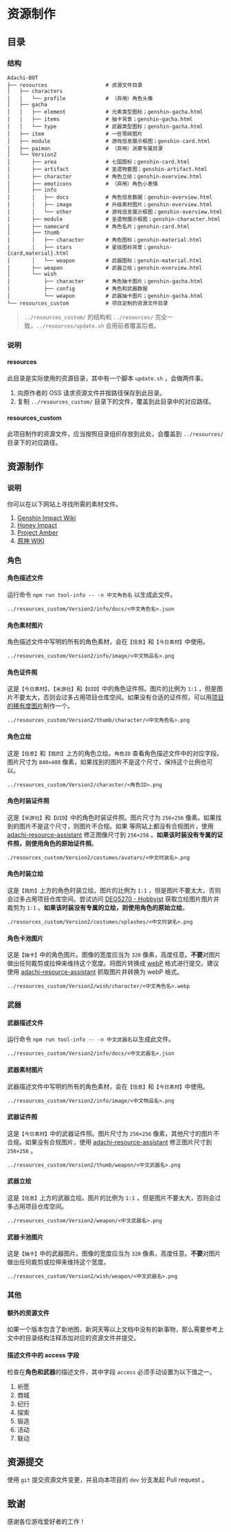 # 资源制作

## 目录

### 结构

```
Adachi-BOT
├── resources                   # 资源文件目录
│   ├── characters
│   │   └── profile             # （弃用）角色头像
│   ├── gacha
│   │   ├── element             # 元素类型图标；genshin-gacha.html
│   │   ├── items               # 抽卡背景；genshin-gacha.html
│   │   └── type                # 武器类型图标；genshin-gacha.html
│   ├── item                    # 一些零碎图片
│   ├── module                  # 游戏信息展示框图；genshin-card.html
│   ├── paimon                  # （弃用）派蒙专属目录
│   └── Version2
│       ├── area                # 七国图标；genshin-card.html
│       ├── artifact            # 圣遗物套图；genshin-artifact.html
│       ├── character           # 角色立绘；genshin-overview.html
│       ├── emoticons           # （弃用）角色小表情
│       ├── info
│       │   ├── docs            # 角色信息数据：genshin-overview.html
│       │   ├── image           # 升级素材图片；genshin-overview.html
│       │   └── other           # 游戏信息展示框图；genshin-overview.html
│       ├── module              # 圣遗物展示框图；genshin-character.html
│       ├── namecard            # 角色名片；genshin-card.html
│       ├── thumb
│       │   ├── character       # 角色图标；genshin-material.html
│       │   ├── stars           # 星级图标背景；genshin-{card,material}.html
│       │   └── weapon          # 武器图标；genshin-material.html
│       ├── weapon              # 武器立绘；genshin-overview.html
│       └── wish
│           ├── character       # 角色抽卡图片；genshin-gacha.html
│           ├── config          # 角色和武器数据
│           └── weapon          # 武器抽卡图片；genshin-gacha.html
└── resources_custom            # 项目定制的资源文件目录
```

> `../resources_custom/` 的结构和 `../resources/` 完全一致，`../resources/update.sh` 会用前者覆盖后者。

### 说明

#### resources

此目录是实际使用的资源目录，其中有一个脚本 `update.sh` ，会做两件事。

1. 向原作者的 OSS 请求资源文件并按路径保存到此目录。
2. 复制 `../resources_custom/` 目录下的文件，覆盖到此目录中的对应路径。

#### resources_custom

此项目制作的资源文件，应当按照目录组织存放到此处，会覆盖到 `../resources/` 目录下的对应路径。

## 资源制作

### 说明

你可以在以下网站上寻找所需的素材文件。

1. [Genshin Impact Wiki](https://genshin-impact.fandom.com/wiki/Genshin_Impact_Wiki)
2. [Honey Impact](https://genshin.honeyhunterworld.com/?lang=CN)
3. [Project Amber](https://ambr.top/chs)
4. [原神 WIKI](https://wiki.biligame.com/ys/%E9%A6%96%E9%A1%B5)

### 角色

#### 角色描述文件

运行命令 `npm run tool-info -- -n 中文角色名` 以生成此文件。

```
../resources_custom/Version2/info/docs/<中文角色名>.json
```

#### 角色素材图片

角色描述文件中写明的所有的角色素材，会在`【信息】`和`【今日素材】`中使用。

```
../resources_custom/Version2/info/image/<中文物品名>.png
```

#### 角色证件照

这是`【今日素材】`、`【米游社】`和`【UID】`中的角色证件照。图片的比例为 `1:1` ，但是图片不要太大，否则会过多占用项目仓库空间。如果没有合适的证件照，可以用[项目的稀有度图片](../resources/Version2/thumb/stars)制作一个。

```
../resources_custom/Version2/thumb/character/<中文角色名>.png
```

#### 角色立绘

这是`【信息】`和`【我的】`上方的角色立绘。`角色ID` 查看角色描述文件中的对应字段。图片尺寸为 `840×400` 像素，如果找到的图片不是这个尺寸，保持这个比例也可以。

```
../resources_custom/Version2/character/<角色ID>.png
```

#### 角色时装证件照

这是`【米游社】`和`【UID】`中的角色时装证件照。图片尺寸为 `256×256` 像素。如果找到的图片不是这个尺寸，则图片不合规。如果 等网站上都没有合规图片，使用 [adachi-resource-assistant](https://github.com/Mark9804/adachi-resource-assistant) 修正图像尺寸到 `256×256` 。**如果该时装没有专属的证件照，则使用角色的原始证件照**。

```
./resources_custom/Version2/costumes/avatars/<中文时装名>.png
```

#### 角色时装立绘

这是`【我的】`上方的角色时装立绘。图片的比例为 `1:1` ，但是图片不要太大，否则会过多占用项目仓库空间。尝试访问 [DEG5270 - Hobbyist](https://www.deviantart.com/deg5270/gallery/69268298/transparent-render) 获取立绘图片图片并裁剪为 `1:1` 。**如果该时装没有专属的立绘，则使用角色的原始立绘**。

```
./resources_custom/Version2/costumes/splashes/<中文时装名>.png
```

#### 角色卡池图片

这是`【抽卡】`中的角色图片。图像的宽度应当为 `320` 像素，高度任意。**不要**对图片做出任何裁剪或拉伸来维持这个宽度。将图片转换成 [webP](https://developers.google.com/speed/webp/docs/cwebp) 格式进行提交。建议使用 [adachi-resource-assistant](https://github.com/Mark9804/adachi-resource-assistant) 抓取图片并转换为 webP 格式。

```
../resources_custom/Version2/wish/character/<中文角色名>.webp
```

### 武器

#### 武器描述文件

运行命令 `npm run tool-info -- -n 中文武器名`以生成此文件。

```
../resources_custom/Version2/info/docs/<中文武器名>.json
```

#### 武器素材图片

武器描述文件中写明的所有的角色素材，会在`【信息】`和`【今日素材】`中使用。

```
../resources_custom/Version2/info/image/<中文物品名>.png
```

#### 武器证件照

这是`【今日素材】`中的武器证件照。图片尺寸为 `256×256` 像素，其他尺寸的图片不合规。如果没有合规图片，使用 [adachi-resource-assistant](https://github.com/Mark9804/adachi-resource-assistant) 修正图片尺寸到 `256×256` 。

```
../resources_custom/Version2/thumb/weapon/<中文武器名>.png
```

#### 武器立绘

这是`【信息】`上方的武器立绘。图片的比例为 `1:1` ，但是图片不要太大，否则会过多占用项目仓库空间。

```
../resources_custom/Version2/weapon/<中文武器名>.png
```

#### 武器卡池图片

这是`【抽卡】`中的武器图片。图像的宽度应当为 `320` 像素，高度任意。**不要**对图片做出任何裁剪或拉伸来维持这个宽度。

```
../resources_custom/Version2/wish/weapon/<中文武器名>.png
```

### 其他

#### 额外的资源文件

如果一个版本包含了新地图、新洞天等以上文档中没有的新事物，那么需要参考上文中的目录结构注释添加对应的资源文件并提交。

#### 描述文件中的 access 字段

检查在**角色和武器**的描述文件，其中字段 `access` 必须手动设置为以下值之一。

1. 祈愿
2. 商城
3. 纪行
4. 探索
5. 锻造
6. 活动
7. 联动

## 资源提交

使用 `git` 提交资源文件变更，并且向本项目的 `dev` 分支发起 Pull request 。

## 致谢

感谢各位游戏爱好者的工作！

